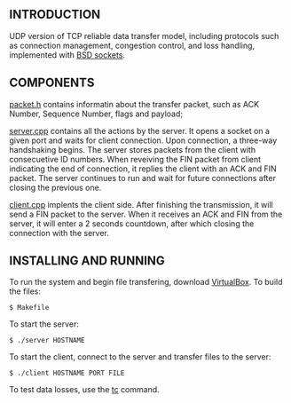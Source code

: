 ## INTRODUCTION
UDP version of TCP reliable data transfer model, including protocols such as connection management, congestion control, and loss handling, implemented with [BSD sockets](https://www.keil.com/pack/doc/mw6/Network/html/using_network_sockets_bsd.html).


## COMPONENTS
[packet.h](https://github.com/lliu0809/rdt_web_server/blob/master/packet.h) contains informatin about the transfer packet, such as ACK Number, Sequence Number, flags and payload;<br/>

[server.cpp](https://github.com/lliu0809/rdt_web_server/blob/master/server.cpp) contains all the actions by the server. It opens a socket on a given port and waits for client connection. Upon connection, a three-way handshaking begins. The server stores  packets from the client with consecuetive ID numbers. When reveiving the FIN packet from client indicating the end of connection, it replies the client with an ACK and FIN packet. The server continues to run and wait for future connections after closing the previous one.<br/>

[client.cpp](https://github.com/lliu0809/rdt_web_server/blob/master/client.cpp) implents the client side. After finishing the transmission, it will send a FIN packet to the server. When it receives an ACK and FIN from the server, it will enter a 2 seconds countdown, after which closing the connection with the server.<br/>

## INSTALLING AND RUNNING
To run the system and begin file transfering, download [VirtualBox](https://www.virtualbox.org).
To build the files:
```
$ Makefile
```
To start the server:
```
$ ./server HOSTNAME
```
To start the client, connect to the server and transfer files to the server:
```
$ ./client HOSTNAME PORT FILE
```

To test data losses, use the [tc](https://man7.org/linux/man-pages/man8/tc.8.html) command.
